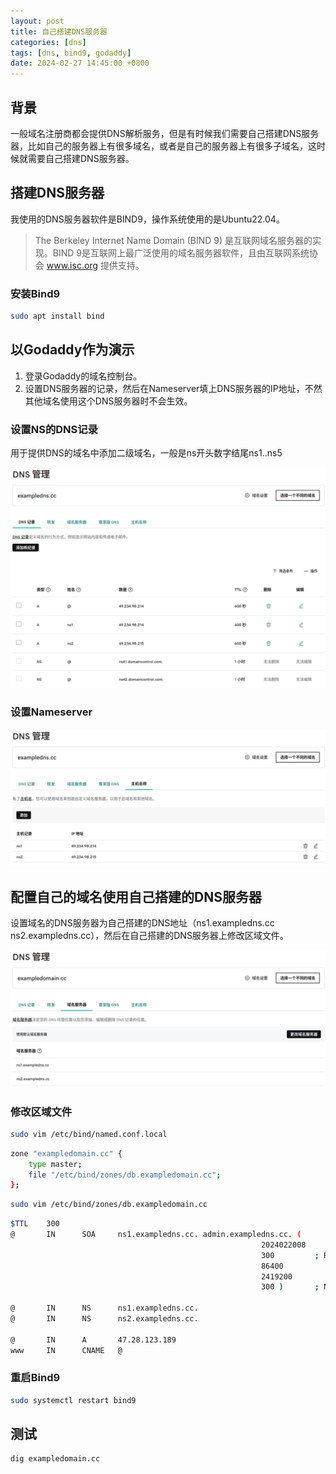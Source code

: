 ```yaml
---
layout: post
title: 自己搭建DNS服务器
categories: [dns]
tags: [dns, bind9, godaddy]
date: 2024-02-27 14:45:00 +0800
---
```

## 背景

一般域名注册商都会提供DNS解析服务，但是有时候我们需要自己搭建DNS服务器，比如自己的服务器上有很多域名，或者是自己的服务器上有很多子域名，这时候就需要自己搭建DNS服务器。

## 搭建DNS服务器

我使用的DNS服务器软件是BIND9，操作系统使用的是Ubuntu22.04。

> The Berkeley Internet Name Domain (BIND 9) 是互联网域名服务器的实现。BIND 9是互联网上最广泛使用的域名服务器软件，且由互联网系统协会 www.isc.org 提供支持。

### 安装Bind9

```sh
sudo apt install bind
```

## 以Godaddy作为演示

1. 登录Godaddy的域名控制台。
2. 设置DNS服务器的记录，然后在Nameserver填上DNS服务器的IP地址，不然其他域名使用这个DNS服务器时不会生效。

### 设置NS的DNS记录

用于提供DNS的域名中添加二级域名，一般是ns开头数字结尾ns1..ns5

![设置NS的DNS记录](/assets/images/bind9/1.jpg)

### 设置Nameserver

![设置Nameserver](/assets/images/bind9/2.jpg)

## 配置自己的域名使用自己搭建的DNS服务器

设置域名的DNS服务器为自己搭建的DNS地址（ns1.exampledns.cc ns2.exampledns.cc），然后在自己搭建的DNS服务器上修改区域文件。

![设置域名的DNS服务器](/assets/images/bind9/3.jpg)

### 修改区域文件

```sh
sudo vim /etc/bind/named.conf.local
```

```sh
zone "exampledomain.cc" {
    type master;
    file "/etc/bind/zones/db.exampledomain.cc";
};
```

```sh
sudo vim /etc/bind/zones/db.exampledomain.cc
```

```sh
$TTL    300
@       IN      SOA     ns1.exampledns.cc. admin.exampledns.cc. (
                                                        2024022008     ; Serial
                                                        300         ; Refresh
                                                        86400          ; Retry
                                                        2419200        ; Expire
                                                        300 )       ; Negative Cache TTL

@       IN      NS      ns1.exampledns.cc.
@       IN      NS      ns2.exampledns.cc.

@       IN      A       47.28.123.189
www     IN      CNAME   @

```

### 重启Bind9

```sh
sudo systemctl restart bind9
```

## 测试

```sh
dig exampledomain.cc
```
